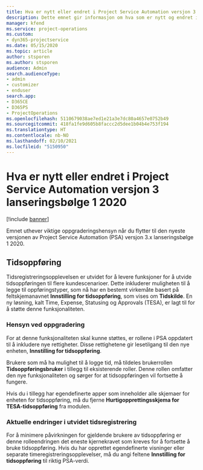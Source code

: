 ```yaml
---
title: Hva er nytt eller endret i Project Service Automation versjon 3.x lanseringsbølge 1 2020
description: Dette emnet gir informasjon om hva som er nytt og endret i Project Service Automation versjon 3 lanseringsbølge 1 2020.
manager: kfend
ms.service: project-operations
ms.custom:
- dyn365-projectservice
ms.date: 05/15/2020
ms.topic: article
author: stsporen
ms.author: stsporen
audience: Admin
search.audienceType:
- admin
- customizer
- enduser
search.app:
- D365CE
- D365PS
- ProjectOperations
ms.openlocfilehash: 5110679038ae7ed1e21a3e7dc80a4657e0752b49
ms.sourcegitcommit: 418fa1fe9d605b8faccc2d5dee1b04b4e753f194
ms.translationtype: HT
ms.contentlocale: nb-NO
ms.lasthandoff: 02/10/2021
ms.locfileid: "5150950"
---
```

# <a name="whats-new-or-changed-in-project-service-automation-version-3-wave-1-2020"></a>Hva er nytt eller endret i Project Service Automation versjon 3 lanseringsbølge 1 2020

[!include [banner](../includes/psa-now-project-operations.md)]

Emnet uthever viktige oppgraderingshensyn når du flytter til den nyeste versjonen av Project Service Automation (PSA) versjon 3.x lanseringsbølge 1 2020.

## <a name="time-entry"></a>Tidsoppføring
Tidsregistreringsopplevelsen er utvidet for å levere funksjoner for å utvide tidsoppføringen til flere kundescenarioer. Dette inkluderer muligheten til å legge til oppføringstyper, som nå har en bestemt virkemåte basert på feltskjemanavnet **Innstilling for tidsoppføring**, som vises om **Tidskilde**. En ny løsning, kalt Time, Expense, Statusing og Approvals (TESA), er lagt til for å støtte denne funksjonaliteten.

### <a name="upgrade-consideration"></a>Hensyn ved oppgradering
For at denne funksjonaliteten skal kunne støttes, er rollene i PSA oppdatert til å inkludere nye rettigheter. Disse rettighetene gir lesetilgang til den nye enheten, **Innstilling for tidsoppføring**.

Brukere som må ha mulighet til å logge tid, må tildeles brukerrollen **Tidsoppføringsbruker** i tillegg til eksisterende roller. Denne rollen omfatter den nye funksjonaliteten og sørger for at tidsoppføringen vil fortsette å fungere.

Hvis du i tillegg har egendefinerte apper som inneholder alle skjemaer for enheten for tidsoppføring, må du fjerne **Hurtigopprettingsskjema for TESA-tidsoppføring** fra modulen.

### <a name="currently-extended-time-entry-changes"></a>Aktuelle endringer i utvidet tidsregistrering
For å minimere påvirkningen for gjeldende brukere av tidsoppføring er denne rolleendringen det eneste kjernekravet som kreves for å fortsette å bruke tidsoppføring. Hvis du har opprettet egendefinerte visninger eller separate timeregistreringsopplevelser, må du angi feltene **Innstilling for tidsoppføring** til riktig PSA-verdi.
